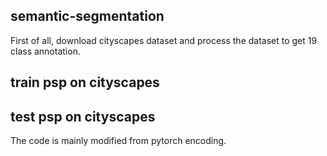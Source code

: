 ## semantic-segmentation
First of all, download cityscapes dataset and process the dataset to get 19 class annotation.



## train psp on cityscapes


## test psp on cityscapes



The code is mainly modified from pytorch encoding.

